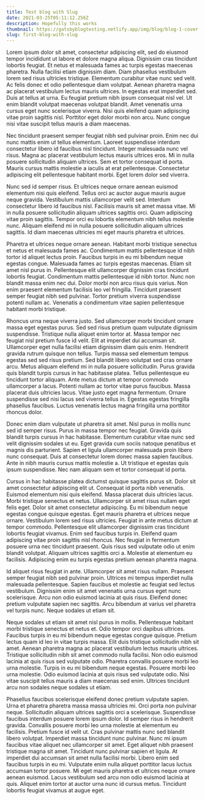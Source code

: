 ```yaml
---
title: Test blog with Slug
date: 2021-03-25T05:11:12.256Z
description: Hopefully this works
thumbnail: https://gatsbyblogtesting.netlify.app/img/blog/blog-1-cover.jpg
slug: first-blog-with-slug
---
```

<!--StartFragment-->

Lorem ipsum dolor sit amet, consectetur adipiscing elit, sed do eiusmod tempor incididunt ut labore et dolore magna aliqua. Dignissim cras tincidunt lobortis feugiat. Et netus et malesuada fames ac turpis egestas maecenas pharetra. Nulla facilisi etiam dignissim diam. Diam phasellus vestibulum lorem sed risus ultricies tristique. Elementum curabitur vitae nunc sed velit. Ac felis donec et odio pellentesque diam volutpat. Aenean pharetra magna ac placerat vestibulum lectus mauris ultrices. In egestas erat imperdiet sed. Duis at tellus at urna. Eu feugiat pretium nibh ipsum consequat nisl vel. Ut enim blandit volutpat maecenas volutpat blandit. Amet venenatis urna cursus eget nunc scelerisque viverra. Nisi quis eleifend quam adipiscing vitae proin sagittis nisl. Porttitor eget dolor morbi non arcu. Nunc congue nisi vitae suscipit tellus mauris a diam maecenas.

Nec tincidunt praesent semper feugiat nibh sed pulvinar proin. Enim nec dui nunc mattis enim ut tellus elementum. Laoreet suspendisse interdum consectetur libero id faucibus nisl tincidunt. Integer malesuada nunc vel risus. Magna ac placerat vestibulum lectus mauris ultrices eros. Mi in nulla posuere sollicitudin aliquam ultrices. Sem et tortor consequat id porta. Mauris cursus mattis molestie a iaculis at erat pellentesque. Consectetur adipiscing elit pellentesque habitant morbi. Eget lorem dolor sed viverra.

Nunc sed id semper risus. Et ultrices neque ornare aenean euismod elementum nisi quis eleifend. Tellus orci ac auctor augue mauris augue neque gravida. Vestibulum mattis ullamcorper velit sed. Interdum consectetur libero id faucibus nisl. Facilisis mauris sit amet massa vitae. Mi in nulla posuere sollicitudin aliquam ultrices sagittis orci. Quam adipiscing vitae proin sagittis. Tempor orci eu lobortis elementum nibh tellus molestie nunc. Aliquam eleifend mi in nulla posuere sollicitudin aliquam ultrices sagittis. Id diam maecenas ultricies mi eget mauris pharetra et ultrices.

Pharetra et ultrices neque ornare aenean. Habitant morbi tristique senectus et netus et malesuada fames ac. Condimentum mattis pellentesque id nibh tortor id aliquet lectus proin. Faucibus turpis in eu mi bibendum neque egestas congue. Malesuada fames ac turpis egestas maecenas. Etiam sit amet nisl purus in. Pellentesque elit ullamcorper dignissim cras tincidunt lobortis feugiat. Condimentum mattis pellentesque id nibh tortor. Nunc non blandit massa enim nec dui. Dolor morbi non arcu risus quis varius. Non enim praesent elementum facilisis leo vel fringilla. Tincidunt praesent semper feugiat nibh sed pulvinar. Tortor pretium viverra suspendisse potenti nullam ac. Venenatis a condimentum vitae sapien pellentesque habitant morbi tristique.

Rhoncus urna neque viverra justo. Sed ullamcorper morbi tincidunt ornare massa eget egestas purus. Sed sed risus pretium quam vulputate dignissim suspendisse. Tristique nulla aliquet enim tortor at. Massa tempor nec feugiat nisl pretium fusce id velit. Elit at imperdiet dui accumsan sit. Ullamcorper eget nulla facilisi etiam dignissim diam quis enim. Hendrerit gravida rutrum quisque non tellus. Turpis massa sed elementum tempus egestas sed sed risus pretium. Sed blandit libero volutpat sed cras ornare arcu. Metus aliquam eleifend mi in nulla posuere sollicitudin. Purus gravida quis blandit turpis cursus in hac habitasse platea. Tellus pellentesque eu tincidunt tortor aliquam. Ante metus dictum at tempor commodo ullamcorper a lacus. Potenti nullam ac tortor vitae purus faucibus. Massa placerat duis ultricies lacus. Vitae justo eget magna fermentum. Ornare suspendisse sed nisi lacus sed viverra tellus in. Egestas egestas fringilla phasellus faucibus. Luctus venenatis lectus magna fringilla urna porttitor rhoncus dolor.

Donec enim diam vulputate ut pharetra sit amet. Nisl purus in mollis nunc sed id semper risus. Purus in massa tempor nec feugiat. Gravida quis blandit turpis cursus in hac habitasse. Elementum curabitur vitae nunc sed velit dignissim sodales ut eu. Eget gravida cum sociis natoque penatibus et magnis dis parturient. Sapien et ligula ullamcorper malesuada proin libero nunc consequat. Duis at consectetur lorem donec massa sapien faucibus. Ante in nibh mauris cursus mattis molestie a. Ut tristique et egestas quis ipsum suspendisse. Nec nam aliquam sem et tortor consequat id porta.

Cursus in hac habitasse platea dictumst quisque sagittis purus sit. Dolor sit amet consectetur adipiscing elit ut. Consequat id porta nibh venenatis. Euismod elementum nisi quis eleifend. Massa placerat duis ultricies lacus. Morbi tristique senectus et netus. Ullamcorper sit amet risus nullam eget felis eget. Dolor sit amet consectetur adipiscing. Eu mi bibendum neque egestas congue quisque egestas. Eget mauris pharetra et ultrices neque ornare. Vestibulum lorem sed risus ultricies. Feugiat in ante metus dictum at tempor commodo. Pellentesque elit ullamcorper dignissim cras tincidunt lobortis feugiat vivamus. Enim sed faucibus turpis in. Eleifend quam adipiscing vitae proin sagittis nisl rhoncus. Nec feugiat in fermentum posuere urna nec tincidunt praesent. Quis risus sed vulputate odio ut enim blandit volutpat. Aliquam ultrices sagittis orci a. Molestie at elementum eu facilisis. Adipiscing enim eu turpis egestas pretium aenean pharetra magna.

Id aliquet risus feugiat in ante. Ullamcorper sit amet risus nullam. Praesent semper feugiat nibh sed pulvinar proin. Ultrices mi tempus imperdiet nulla malesuada pellentesque. Sapien faucibus et molestie ac feugiat sed lectus vestibulum. Dignissim enim sit amet venenatis urna cursus eget nunc scelerisque. Arcu non odio euismod lacinia at quis risus. Eleifend donec pretium vulputate sapien nec sagittis. Arcu bibendum at varius vel pharetra vel turpis nunc. Neque sodales ut etiam sit.

Neque sodales ut etiam sit amet nisl purus in mollis. Pellentesque habitant morbi tristique senectus et netus et. Odio tempor orci dapibus ultrices. Faucibus turpis in eu mi bibendum neque egestas congue quisque. Pretium lectus quam id leo in vitae turpis massa. Elit duis tristique sollicitudin nibh sit amet. Aenean pharetra magna ac placerat vestibulum lectus mauris ultrices. Tristique sollicitudin nibh sit amet commodo nulla facilisi. Non odio euismod lacinia at quis risus sed vulputate odio. Pharetra convallis posuere morbi leo urna molestie. Turpis in eu mi bibendum neque egestas. Posuere morbi leo urna molestie. Odio euismod lacinia at quis risus sed vulputate odio. Nisi vitae suscipit tellus mauris a diam maecenas sed enim. Ultrices tincidunt arcu non sodales neque sodales ut etiam.

Phasellus faucibus scelerisque eleifend donec pretium vulputate sapien. Urna et pharetra pharetra massa massa ultricies mi. Orci porta non pulvinar neque. Sollicitudin aliquam ultrices sagittis orci a scelerisque. Suspendisse faucibus interdum posuere lorem ipsum dolor. Id semper risus in hendrerit gravida. Convallis posuere morbi leo urna molestie at elementum eu facilisis. Pretium fusce id velit ut. Cras pulvinar mattis nunc sed blandit libero volutpat. Imperdiet massa tincidunt nunc pulvinar. Nunc mi ipsum faucibus vitae aliquet nec ullamcorper sit amet. Eget aliquet nibh praesent tristique magna sit amet. Tincidunt nunc pulvinar sapien et ligula. At imperdiet dui accumsan sit amet nulla facilisi morbi. Libero enim sed faucibus turpis in eu mi. Vulputate enim nulla aliquet porttitor lacus luctus accumsan tortor posuere. Mi eget mauris pharetra et ultrices neque ornare aenean euismod. Lacus vestibulum sed arcu non odio euismod lacinia at quis. Aliquet enim tortor at auctor urna nunc id cursus metus. Tincidunt lobortis feugiat vivamus at augue eget.

<!--EndFragment-->